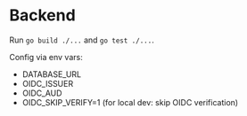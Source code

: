 # Backend

Run `go build ./...` and `go test ./...`.

Config via env vars:
- DATABASE_URL
- OIDC_ISSUER
- OIDC_AUD
- OIDC_SKIP_VERIFY=1 (for local dev: skip OIDC verification)
